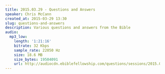 ```yaml
---
title: 2015.03.29 - Questions and Answers
speaker: Chris McCann
created_at: 2015-03-29 13:30
slug: questions-and-answers
description: Various questions and answers from the Bible
audio:
  mp3_low:
    length: '1:21:16'
    bitrate: 32 Kbps
    sample_rate: 22050 Hz
    size: 18.6 MB
    size_bytes: 19504091
    url: http://audiocdn.ebiblefellowship.com/questions/sessions/2015.03.29_McCann_-_Questions_and_Answers.mp3
---
```

